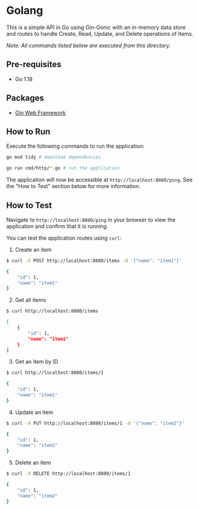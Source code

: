 # Golang

This is a simple API in Go using Gin-Gonic with an in-memory data store and routes to handle Create, Read, Update, and Delete operations of Items.

_Note: All commands listed below are executed from this directory._

## Pre-requisites

- Go 1.18

## Packages

- [Gin Web Framework](https://gin-gonic.com/)

## How to Run

Execute the following commands to run the application:

```bash
go mod tidy # download dependencies

go run cmd/http/*.go # run the application
```

The application will now be accessible at `http://localhost:8080/ping`. See the "How to Test" section below for more information.

## How to Test

Navigate to `http://localhost:8080/ping` in your browser to view the application and confirm that it is running.

You can test the application routes using `curl`:

1. Create an item
```bash
$ curl -X POST http://localhost:8080/items -d '{"name": "item1"}'

{
    "id": 1,
    "name": "item1"
}
```

2. Get all items
```sh
$ curl http://localhost:8080/items

[
    {
        "id": 1,
        "name": "item1"
    }
]
```

3. Get an item by ID
```sh
$ curl http://localhost:8080/items/1

{
    "id": 1,
    "name": "item1"
}
```

4. Update an item
```sh
$ curl -X PUT http://localhost:8080/items/1 -d '{"name": "item2"}'

{
    "id": 1,
    "name": "item2"
}
```

5. Delete an item
```sh
$ curl -X DELETE http://localhost:8080/items/1

{
    "id": 1,
    "name": "item2"
}
```